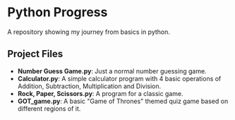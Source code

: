 # Python Progress
A repository showing my journey from basics in python.

## Project Files

* **Number Guess Game.py**: Just a  normal number guessing game.
* **Calculator.py**: A simple calculator program with 4 basic operations of Addition, Subtraction, Multiplication and Division.
* **Rock, Paper, Scissors.py**: A program for a classic game.
* **GOT_game.py**: A basic "Game of Thrones" themed quiz game based on different regions of it.

